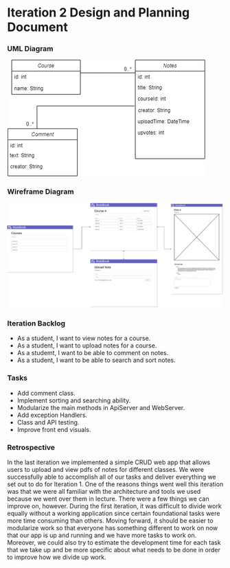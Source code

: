 # Iteration 2 Design and Planning Document

### UML Diagram
![uml](uml2.png)

### Wireframe Diagram

![wire](wire2.png)

### Iteration Backlog

* As a student, I want to view notes for a course.
* As a student, I want to upload notes for a course.
* As a studemt, I want to be able to comment on notes. 
* As a student, I want to be able to search and sort notes. 

### Tasks
* Add comment class.
* Implement sorting and searching ability.
* Modularize the main methods in ApiServer and WebServer.
* Add exception Handlers.
* Class and API testing.
* Improve front end visuals.

### Retrospective
In the last iteration we implemented a simple CRUD web app that allows users to upload and view pdfs of notes for different classes. We were successfully able to accomplish all of our tasks and deliver everything we set out to do for Iteration 1. One of the reasons things went well this iteration was that we were all familiar with the architecture and tools we used because we went over them in lecture. There were a few things we can improve on, however. During the first iteration, it was difficult to divide work equally without a working application since certain foundational tasks were more time consuming than others. Moving forward, it should be easier to modularize work so that everyone has something different to work on now that our app is up and running and we have more tasks to work on. Moreover, we could also try to estimate the development time for each task that we take up and be more specific about what needs to be done in order to improve how we divide up work.
